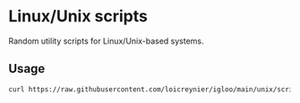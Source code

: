 # Linux/Unix scripts

Random utility scripts for Linux/Unix-based systems.

## Usage

```bash
curl https://raw.githubusercontent.com/loicreynier/igloo/main/unix/scripts/<script> | bash
```
